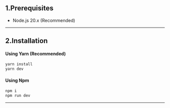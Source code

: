## 1.Prerequisites

- Node.js 20.x (Recommended)

---

## 2.Installation

#### Using Yarn (Recommended)

```sh
yarn install
yarn dev
```

#### Using Npm

```sh
npm i
npm run dev
```

---
